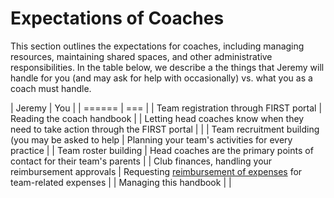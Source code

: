 # Expectations of Coaches

This section outlines the expectations for coaches, including managing resources, maintaining shared spaces, and other administrative responsibilities.
In the table below, we describe a the things that Jeremy will handle for you (and may ask for help with occasionally) vs. what you as a coach must handle.

| Jeremy | You |
| ====== | === |
| Team registration through FIRST portal | Reading the coach handbook |
| Letting head coaches know when they need to take action through the FIRST portal |  |
| Team recruitment building (you may be asked to help | Planning your team's activities for every practice |
| Team roster building | Head coaches are the primary points of contact for their team's parents |
| Club finances, handling your reimbursement approvals | Requesting [reimbursement of expenses](resources/reimbursement.md) for team-related expenses |
| Managing this handbook |  |
